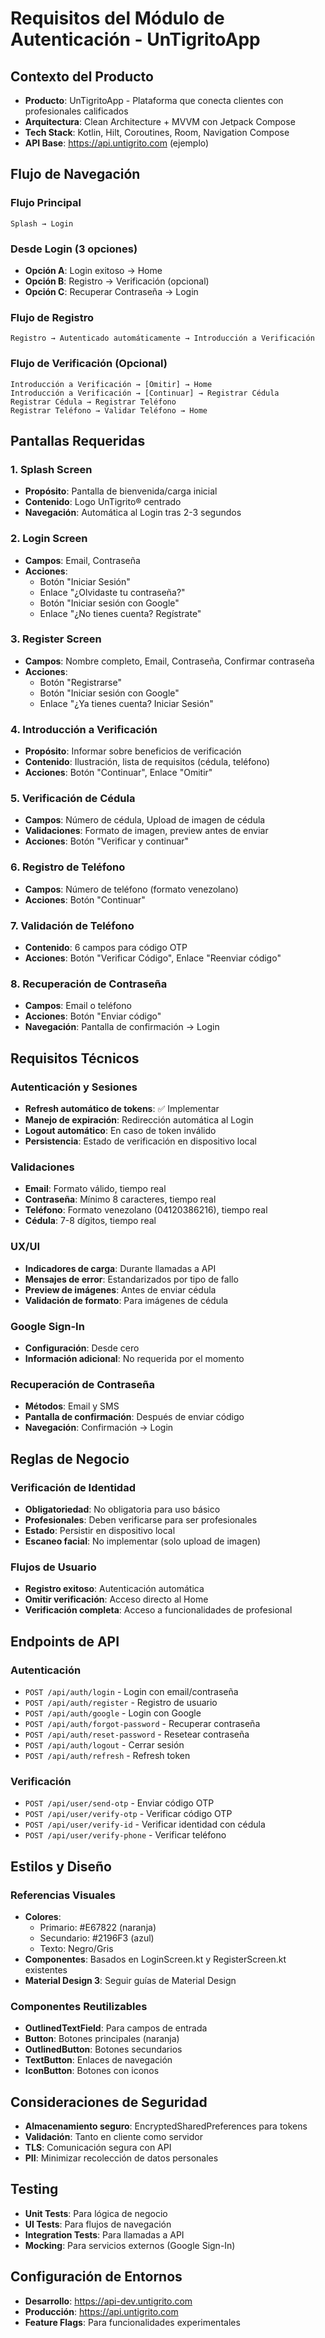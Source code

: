 # Requisitos del Módulo de Autenticación - UnTigritoApp

## Contexto del Producto
- **Producto**: UnTigritoApp - Plataforma que conecta clientes con profesionales calificados
- **Arquitectura**: Clean Architecture + MVVM con Jetpack Compose
- **Tech Stack**: Kotlin, Hilt, Coroutines, Room, Navigation Compose
- **API Base**: https://api.untigrito.com (ejemplo)

## Flujo de Navegación

### Flujo Principal
```
Splash → Login
```

### Desde Login (3 opciones)
- **Opción A**: Login exitoso → Home
- **Opción B**: Registro → Verificación (opcional)
- **Opción C**: Recuperar Contraseña → Login

### Flujo de Registro
```
Registro → Autenticado automáticamente → Introducción a Verificación
```

### Flujo de Verificación (Opcional)
```
Introducción a Verificación → [Omitir] → Home
Introducción a Verificación → [Continuar] → Registrar Cédula
Registrar Cédula → Registrar Teléfono
Registrar Teléfono → Validar Teléfono → Home
```

## Pantallas Requeridas

### 1. Splash Screen
- **Propósito**: Pantalla de bienvenida/carga inicial
- **Contenido**: Logo UnTigrito® centrado
- **Navegación**: Automática al Login tras 2-3 segundos

### 2. Login Screen
- **Campos**: Email, Contraseña
- **Acciones**: 
  - Botón "Iniciar Sesión"
  - Enlace "¿Olvidaste tu contraseña?"
  - Botón "Iniciar sesión con Google"
  - Enlace "¿No tienes cuenta? Regístrate"

### 3. Register Screen
- **Campos**: Nombre completo, Email, Contraseña, Confirmar contraseña
- **Acciones**:
  - Botón "Registrarse"
  - Botón "Iniciar sesión con Google"
  - Enlace "¿Ya tienes cuenta? Iniciar Sesión"

### 4. Introducción a Verificación
- **Propósito**: Informar sobre beneficios de verificación
- **Contenido**: Ilustración, lista de requisitos (cédula, teléfono)
- **Acciones**: Botón "Continuar", Enlace "Omitir"

### 5. Verificación de Cédula
- **Campos**: Número de cédula, Upload de imagen de cédula
- **Validaciones**: Formato de imagen, preview antes de enviar
- **Acciones**: Botón "Verificar y continuar"

### 6. Registro de Teléfono
- **Campos**: Número de teléfono (formato venezolano)
- **Acciones**: Botón "Continuar"

### 7. Validación de Teléfono
- **Contenido**: 6 campos para código OTP
- **Acciones**: Botón "Verificar Código", Enlace "Reenviar código"

### 8. Recuperación de Contraseña
- **Campos**: Email o teléfono
- **Acciones**: Botón "Enviar código"
- **Navegación**: Pantalla de confirmación → Login

## Requisitos Técnicos

### Autenticación y Sesiones
- **Refresh automático de tokens**: ✅ Implementar
- **Manejo de expiración**: Redirección automática al Login
- **Logout automático**: En caso de token inválido
- **Persistencia**: Estado de verificación en dispositivo local

### Validaciones
- **Email**: Formato válido, tiempo real
- **Contraseña**: Mínimo 8 caracteres, tiempo real
- **Teléfono**: Formato venezolano (04120386216), tiempo real
- **Cédula**: 7-8 dígitos, tiempo real

### UX/UI
- **Indicadores de carga**: Durante llamadas a API
- **Mensajes de error**: Estandarizados por tipo de fallo
- **Preview de imágenes**: Antes de enviar cédula
- **Validación de formato**: Para imágenes de cédula

### Google Sign-In
- **Configuración**: Desde cero
- **Información adicional**: No requerida por el momento

### Recuperación de Contraseña
- **Métodos**: Email y SMS
- **Pantalla de confirmación**: Después de enviar código
- **Navegación**: Confirmación → Login

## Reglas de Negocio

### Verificación de Identidad
- **Obligatoriedad**: No obligatoria para uso básico
- **Profesionales**: Deben verificarse para ser profesionales
- **Estado**: Persistir en dispositivo local
- **Escaneo facial**: No implementar (solo upload de imagen)

### Flujos de Usuario
- **Registro exitoso**: Autenticación automática
- **Omitir verificación**: Acceso directo al Home
- **Verificación completa**: Acceso a funcionalidades de profesional

## Endpoints de API

### Autenticación
- `POST /api/auth/login` - Login con email/contraseña
- `POST /api/auth/register` - Registro de usuario
- `POST /api/auth/google` - Login con Google
- `POST /api/auth/forgot-password` - Recuperar contraseña
- `POST /api/auth/reset-password` - Resetear contraseña
- `POST /api/auth/logout` - Cerrar sesión
- `POST /api/auth/refresh` - Refresh token

### Verificación
- `POST /api/user/send-otp` - Enviar código OTP
- `POST /api/user/verify-otp` - Verificar código OTP
- `POST /api/user/verify-id` - Verificar identidad con cédula
- `POST /api/user/verify-phone` - Verificar teléfono

## Estilos y Diseño

### Referencias Visuales
- **Colores**: 
  - Primario: #E67822 (naranja)
  - Secundario: #2196F3 (azul)
  - Texto: Negro/Gris
- **Componentes**: Basados en LoginScreen.kt y RegisterScreen.kt existentes
- **Material Design 3**: Seguir guías de Material Design

### Componentes Reutilizables
- **OutlinedTextField**: Para campos de entrada
- **Button**: Botones principales (naranja)
- **OutlinedButton**: Botones secundarios
- **TextButton**: Enlaces de navegación
- **IconButton**: Botones con iconos

## Consideraciones de Seguridad
- **Almacenamiento seguro**: EncryptedSharedPreferences para tokens
- **Validación**: Tanto en cliente como servidor
- **TLS**: Comunicación segura con API
- **PII**: Minimizar recolección de datos personales

## Testing
- **Unit Tests**: Para lógica de negocio
- **UI Tests**: Para flujos de navegación
- **Integration Tests**: Para llamadas a API
- **Mocking**: Para servicios externos (Google Sign-In)

## Configuración de Entornos
- **Desarrollo**: https://api-dev.untigrito.com
- **Producción**: https://api.untigrito.com
- **Feature Flags**: Para funcionalidades experimentales
